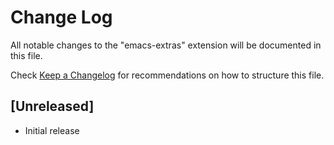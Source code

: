 # Change Log
All notable changes to the "emacs-extras" extension will be documented in this file.

Check [Keep a Changelog](http://keepachangelog.com/) for recommendations on how to structure this file.

## [Unreleased]
- Initial release